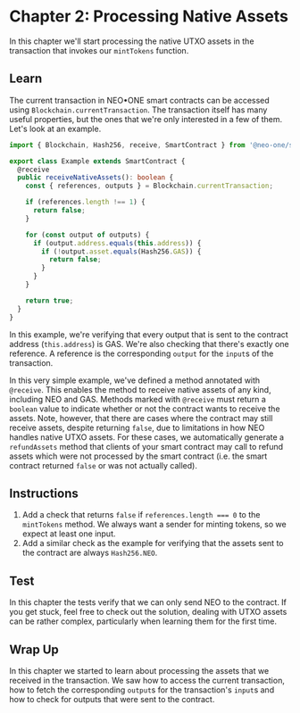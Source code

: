 # Chapter 2: Processing Native Assets

In this chapter we'll start processing the native UTXO assets in the transaction that invokes our `mintTokens` function.

## Learn

The current transaction in NEO•ONE smart contracts can be accessed using `Blockchain.currentTransaction`. The transaction itself has many useful properties, but the ones that we're only interested in a few of them. Let's look at an example.

```typescript
import { Blockchain, Hash256, receive, SmartContract } from '@neo-one/smart-contract';

export class Example extends SmartContract {
  @receive
  public receiveNativeAssets(): boolean {
    const { references, outputs } = Blockchain.currentTransaction;

    if (references.length !== 1) {
      return false;
    }

    for (const output of outputs) {
      if (output.address.equals(this.address)) {
        if (!output.asset.equals(Hash256.GAS)) {
          return false;
        }
      }
    }

    return true;
  }
}
```

In this example, we're verifying that every output that is sent to the contract address (`this.address`) is GAS. We're also checking that there's exactly one reference. A reference is the corresponding `output` for the `input`s of the transaction.

In this very simple example, we've defined a method annotated with `@receive`. This enables the method to receive native assets of any kind, including NEO and GAS. Methods marked with `@receive` must return a `boolean` value to indicate whether or not the contract wants to receive the assets. Note, however, that there are cases where the contract may still receive assets, despite returning `false`, due to limitations in how NEO handles native UTXO assets. For these cases, we automatically generate a `refundAssets` method that clients of your smart contract may call to refund assets which were not processed by the smart contract (i.e. the smart contract returned `false` or was not actually called).

## Instructions

  1. Add a check that returns `false` if `references.length === 0` to the `mintTokens` method. We always want a sender for minting tokens, so we expect at least one input.
  2. Add a similar check as the example for verifying that the assets sent to the contract are always `Hash256.NEO`.

## Test

In this chapter the tests verify that we can only send NEO to the contract. If you get stuck, feel free to check out the solution, dealing with UTXO assets can be rather complex, particularly when learning them for the first time.

## Wrap Up

In this chapter we started to learn about processing the assets that we received in the transaction. We saw how to access the current transaction, how to fetch the corresponding `output`s for the transaction's `input`s and how to check for outputs that were sent to the contract.
